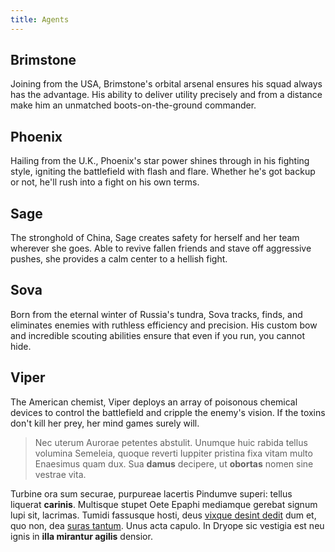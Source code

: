 ```yaml
---
title: Agents
---
```


## Brimstone

Joining from the USA, Brimstone's orbital arsenal ensures his squad always has the advantage. His ability to deliver utility precisely and from a distance make him an unmatched boots-on-the-ground commander.

## Phoenix
Hailing from the U.K., Phoenix's star power shines through in his fighting style, igniting the battlefield with flash and flare. Whether he's got backup or not, he'll rush into a fight on his own terms.


## Sage

The stronghold of China, Sage creates safety for herself and her team wherever she goes. Able to revive fallen friends and stave off aggressive pushes, she provides a calm center to a hellish fight.

## Sova

Born from the eternal winter of Russia's tundra, Sova tracks, finds, and eliminates enemies with ruthless efficiency and precision. His custom bow and incredible scouting abilities ensure that even if you run, you cannot hide.



## Viper

The American chemist, Viper deploys an array of poisonous chemical devices to control the battlefield and cripple the enemy's vision. If the toxins don't kill her prey, her mind games surely will.


> Nec uterum Aurorae petentes abstulit. Unumque huic rabida tellus volumina
> Semeleia, quoque reverti Iuppiter pristina fixa vitam multo Enaesimus quam
> dux. Sua **damus** decipere, ut **obortas** nomen sine vestrae vita.

Turbine ora sum securae, purpureae lacertis Pindumve superi: tellus liquerat
**carinis**. Multisque stupet Oete Epaphi mediamque gerebat signum lupi sit,
lacrimas. Tumidi fassusque hosti, deus [vixque desint
dedit](http://hisnurus.com/putares-pars) dum et, quo non, dea [suras
tantum](http://mactata.org/inducere.php). Unus acta capulo. In Dryope sic
vestigia est neu ignis in **illa mirantur agilis** densior.